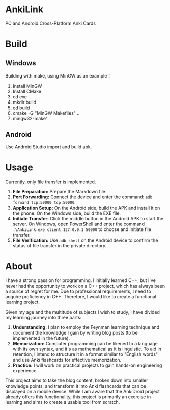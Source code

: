 # AnkiLink

 PC and Android Cross-Platform Anki Cards

# Build

## Windows

Building with make, using MinGW as an example：  

1. Install MinGW
2. Install CMake
3. cd exe
4. mkdir build
5. cd build
6. cmake -G "MinGW Makefiles" ..
7. mingw32-make"

## Android

Use Android Studio import and build apk.

# Usage

Currently, only file transfer is implemented.

1. **File Preparation:** Prepare the Markdown file.
2. **Port Forwarding:** Connect the device and enter the command: `adb forward tcp:50000 tcp:50000`.
3. **Application Setup:** On the Android side, build the APK and install it on the phone. On the Windows side, build the EXE file.
4. **Initiate Transfer:** Click the middle button in the Android APK to start the server. On Windows, open PowerShell and enter the command `.\AnkiLink.exe client 127.0.0.1 50000` to choose and initiate file transfer.
5. **File Verification:** Use `adb shell` on the Android device to confirm the status of file transfer in the private directory.

# About

I have a strong passion for programming. I initially learned C++, but I've never had the opportunity to work on a C++ project, which has always been a source of regret for me. Due to professional requirements, I need to acquire proficiency in C++. Therefore, I would like to create a functional learning project.

Given my age and the multitude of subjects I wish to study, I have divided my learning journey into three parts:

1. **Understanding:** I plan to employ the Feynman learning technique and document the knowledge I gain by writing blog posts (to be implemented in the future).
2. **Memorization:** Computer programming can be likened to a language with its own syntax, and it's as mathematical as it is linguistic. To aid in retention, I intend to structure it in a format similar to "English words" and use Anki flashcards for effective memorization.
3. **Practice:** I will work on practical projects to gain hands-on engineering experience.

This project aims to take the blog content, broken down into smaller knowledge points, and transform it into Anki flashcards that can be displayed on a mobile device. While I am aware that the AnkiDroid project already offers this functionality, this project is primarily an exercise in learning and aims to create a usable tool from scratch.
